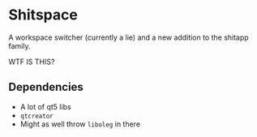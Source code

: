 Shitspace
=========

A workspace switcher (currently a lie) and a new addition to the shitapp family.

WTF IS THIS?

## Dependencies

* A lot of qt5 libs
* `qtcreator`
* Might as well throw `liboleg` in there

